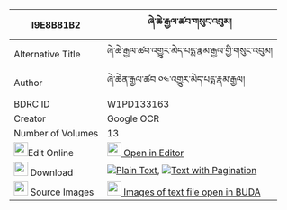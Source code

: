 |I9E8B81B2|ཞེ་ཆེ་རྒྱལ་ཚབ་གསུང་འབུམ། 
| --- | --- 
|Alternative Title |ཞེ་ཆེ་རྒྱལ་ཚབ་འགྱུར་མེད་པདྨ་རྣམ་རྒྱལ་གྱི་གསུང་འབུམ།
|Author| ཞེ་ཆེན་རྒྱལ་ཚབ ༠༤་འགྱུར་མེད་པདྨ་རྣམ་རྒྱལ།
|BDRC ID | W1PD133163
|Creator | Google OCR
|Number of Volumes| 13
|<img width="25" src="https://img.icons8.com/color/25/000000/edit-property.png">Edit Online| [<img width="25" src="https://avatars.githubusercontent.com/u/45091458?s=200&v=4"> Open in Editor](http://editor.openpecha.org/I9E8B81B2)
|<img width="25" src="https://img.icons8.com/fluent/48/000000/download-2.png"/>  Download | [![](https://img.icons8.com/color/20/000000/txt.png)Plain Text](https://github.com/Openpecha/I9E8B81B2/releases/download/v2/shye_che_gyaltsab_sungbum_plain_I9E8B81B2.zip), [![](https://img.icons8.com/color/20/000000/txt.png)Text with Pagination](https://github.com/Openpecha/I9E8B81B2/releases/download/v2/shye_che_gyaltsab_sungbum_pages_I9E8B81B2.zip)
|<img width="25" src="https://img.icons8.com/plasticine/100/000000/pictures-folder.png"/>  Source Images | [<img width="25" src="https://library.bdrc.io/icons/BUDA-small.svg"> Images of text file open in BUDA](https://library.bdrc.io/show/bdr:W1PD133163)